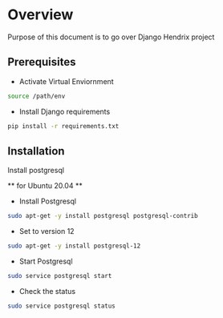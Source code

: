 # Overview
Purpose of this document is to go over Django Hendrix project

## Prerequisites

- Activate Virtual Enviornment
```sh 
source /path/env
```
- Install Django requirements
```sh
pip install -r requirements.txt
```

## Installation 
Install postgresql

** for Ubuntu 20.04 **
- Install Postgresql 
```sh
sudo apt-get -y install postgresql postgresql-contrib
```
- Set to version 12
```sh
sudo apt-get -y install postgresql-12
```
- Start Postgresql
```sh
sudo service postgresql start
```
- Check the status
```sh
sudo service postgresql status
```
